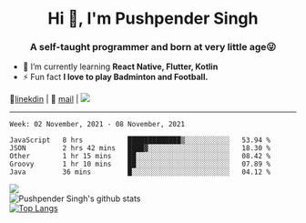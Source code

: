 <h1 align="center">Hi 👋, I'm Pushpender Singh</h1>
<h3 align="center">A self-taught programmer and born at very little age😜</h3>

- 🌱 I’m currently learning **React Native, Flutter, Kotlin**
- ⚡ Fun fact **I love to play Badminton and Football.**

👔[linekdin](https://www.linkedin.com/in/pushpender-singh-240061202/) | 📧 [mail](mailto:pushpendersingh@p2devs.com) | ![](https://komarev.com/ghpvc/?username=pushpender-singh-ap&color=blue)


---

<!--START_SECTION:waka-->
```text
Week: 02 November, 2021 - 08 November, 2021

JavaScript   8 hrs           █████████████▒░░░░░░░░░░░   53.94 % 
JSON         2 hrs 42 mins   ████▓░░░░░░░░░░░░░░░░░░░░   18.30 % 
Other        1 hr 15 mins    ██░░░░░░░░░░░░░░░░░░░░░░░   08.42 % 
Groovy       1 hr 10 mins    ██░░░░░░░░░░░░░░░░░░░░░░░   07.89 % 
Java         36 mins         █░░░░░░░░░░░░░░░░░░░░░░░░   04.12 % 
```
<!--END_SECTION:waka-->

<img align="left" src="https://github-readme-streak-stats.herokuapp.com/?user=pushpender-singh-ap&theme=dark" /></br>
![Pushpender Singh's github stats](https://github-readme-stats.vercel.app/api?username=pushpender-singh-ap&show_icons=true&theme=radical&count_private=true)</br>
[![Top Langs](https://github-readme-stats.vercel.app/api/top-langs/?username=pushpender-singh-ap&theme=radical)](https://github.com/pushpender-singh-ap/github-readme-stats)
